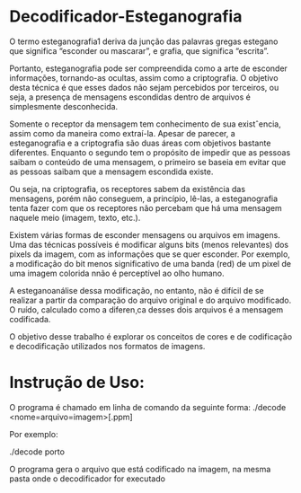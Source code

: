 # Decodificador-Esteganografia

O termo esteganografia1 deriva da junção das palavras gregas estegano que significa “esconder ou mascarar”, e grafia, que significa “escrita”. 

Portanto, esteganografia pode ser compreendida como a arte de esconder informações, tornando-as ocultas, assim como a criptografia. O objetivo desta técnica é que esses dados não sejam percebidos por terceiros, ou seja, a presença de mensagens escondidas dentro de arquivos é simplesmente desconhecida.

Somente o receptor da mensagem tem conhecimento de sua existˆencia, assim como da maneira como extraí-la. Apesar de parecer, a esteganografia e a criptografia são duas áreas com objetivos bastante diferentes. Enquanto o segundo tem o propósito de impedir que as pessoas saibam o conteúdo de uma mensagem, o primeiro se baseia em evitar que as pessoas saibam que a mensagem escondida existe. 

Ou seja, na criptografia, os receptores sabem da existência das mensagens, porém não conseguem, a princípio, lê-las, a esteganografia tenta fazer com que os receptores não percebam que há uma mensagem naquele meio (imagem, texto, etc.).

Existem várias formas de esconder mensagens ou arquivos em imagens. Uma das técnicas possíveis é modificar alguns bits (menos relevantes) dos pixels da imagem, com as informações que se quer esconder. Por exemplo, a modificação do bit menos significativo de uma banda (red) de um pixel de uma imagem colorida nnão é perceptível ao olho humano. 

A esteganoanálise dessa modificação, no entanto, não é difícil de se realizar a partir da comparação do arquivo original e do arquivo modificado. O ruído, calculado como a diferen¸ca desses dois arquivos é a mensagem codificada. 

O objetivo desse trabalho é explorar os conceitos de cores e de codificação e decodificação utilizados nos formatos de imagens.

# Instrução de Uso:

O programa é chamado em linha de comando da seguinte forma:
./decode <nome=arquivo=imagem>[.ppm]

Por exemplo:

./decode porto

O programa gera o arquivo que está codificado na imagem, na mesma pasta onde o decodificador for executado

